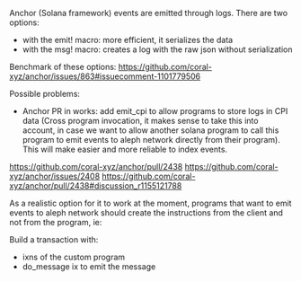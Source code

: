 Anchor (Solana framework) events are emitted through logs. There are two options:

- with the emit! macro: more efficient, it serializes the data
- with the msg! macro: creates a log with the raw json without serialization

Benchmark of these options: https://github.com/coral-xyz/anchor/issues/863#issuecomment-1101779506

Possible problems:
- Anchor PR in works: add emit_cpi to allow programs to store logs in CPI data (Cross program invocation, it makes sense to take this into account, in case we want to allow another solana program to call this program to emit events to aleph network directly from their program). This will make easier and more reliable to index events.

https://github.com/coral-xyz/anchor/pull/2438
https://github.com/coral-xyz/anchor/issues/2408
https://github.com/coral-xyz/anchor/pull/2438#discussion_r1155121788

As a realistic option for it to work at the moment, programs that want to emit events to aleph network should create the instructions from the client and not from the program, ie:

Build a transaction with:
- ixns of the custom program
- do_message ix to emit the message
